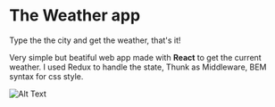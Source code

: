 # The Weather app

Type the the city and get the weather, that's it!

Very simple but beatiful web app made with **React** to get the current weather.
I used Redux to handle the state, Thunk as Middleware, BEM syntax for css style.

![Alt Text](./src/img/react_weather.gif)
